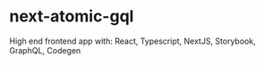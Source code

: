 # next-atomic-gql
High end frontend app with: React, Typescript, NextJS, Storybook, GraphQL, Codegen
